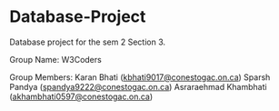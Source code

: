 # Database-Project
Database project for the sem 2 Section 3.

Group Name: W3Coders

Group Members:
Karan Bhati (kbhati9017@conestogac.on.ca)
Sparsh Pandya (spandya9222@conestogac.on.ca)
Asraraehmad Khambhati (akhambhati0597@conestogac.on.ca)

